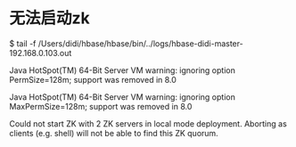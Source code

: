 # 无法启动zk



$ tail -f /Users/didi/hbase/hbase/bin/../logs/hbase-didi-master-192.168.0.103.out

Java HotSpot\(TM\) 64-Bit Server VM warning: ignoring option PermSize=128m; support was removed in 8.0

Java HotSpot\(TM\) 64-Bit Server VM warning: ignoring option MaxPermSize=128m; support was removed in 8.0

Could not start ZK with 2 ZK servers in local mode deployment. Aborting as clients \(e.g. shell\) will not be able to find this ZK quorum.



